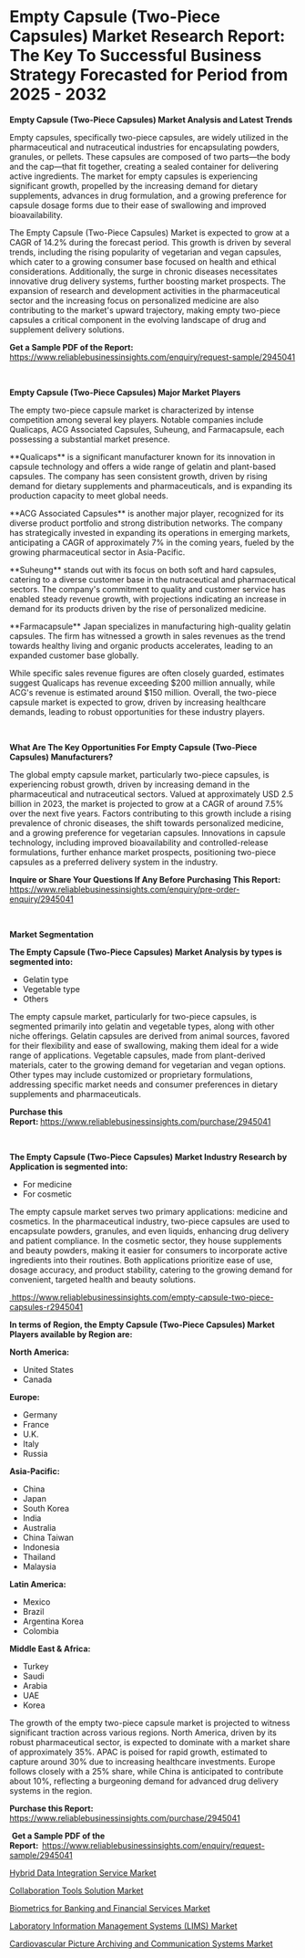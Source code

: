<p><h1>Empty Capsule (Two-Piece Capsules) Market Research Report: The Key To Successful Business Strategy Forecasted for Period from 2025 - 2032</h1></p><p><strong>Empty Capsule (Two-Piece Capsules) Market Analysis and Latest Trends</strong></p>
<p><p>Empty capsules, specifically two-piece capsules, are widely utilized in the pharmaceutical and nutraceutical industries for encapsulating powders, granules, or pellets. These capsules are composed of two parts—the body and the cap—that fit together, creating a sealed container for delivering active ingredients. The market for empty capsules is experiencing significant growth, propelled by the increasing demand for dietary supplements, advances in drug formulation, and a growing preference for capsule dosage forms due to their ease of swallowing and improved bioavailability.</p><p>The Empty Capsule (Two-Piece Capsules) Market is expected to grow at a CAGR of 14.2% during the forecast period. This growth is driven by several trends, including the rising popularity of vegetarian and vegan capsules, which cater to a growing consumer base focused on health and ethical considerations. Additionally, the surge in chronic diseases necessitates innovative drug delivery systems, further boosting market prospects. The expansion of research and development activities in the pharmaceutical sector and the increasing focus on personalized medicine are also contributing to the market's upward trajectory, making empty two-piece capsules a critical component in the evolving landscape of drug and supplement delivery solutions.</p></p>
<p><strong>Get a Sample PDF of the Report:&nbsp;</strong> <a href="https://www.reliablebusinessinsights.com/enquiry/request-sample/2945041?utm_campaign=1119&utm_medium=2&utm_source=Github&utm_content=ia&utm_term=11032025&utm_id=empty-capsule-two-piece-capsules">https://www.reliablebusinessinsights.com/enquiry/request-sample/2945041</a></p>
<p>&nbsp;</p>
<p><strong>Empty Capsule (Two-Piece Capsules) Major Market Players</strong></p>
<p><p>The empty two-piece capsule market is characterized by intense competition among several key players. Notable companies include Qualicaps, ACG Associated Capsules, Suheung, and Farmacapsule, each possessing a substantial market presence.</p><p>**Qualicaps** is a significant manufacturer known for its innovation in capsule technology and offers a wide range of gelatin and plant-based capsules. The company has seen consistent growth, driven by rising demand for dietary supplements and pharmaceuticals, and is expanding its production capacity to meet global needs.</p><p>**ACG Associated Capsules** is another major player, recognized for its diverse product portfolio and strong distribution networks. The company has strategically invested in expanding its operations in emerging markets, anticipating a CAGR of approximately 7% in the coming years, fueled by the growing pharmaceutical sector in Asia-Pacific.</p><p>**Suheung** stands out with its focus on both soft and hard capsules, catering to a diverse customer base in the nutraceutical and pharmaceutical sectors. The company's commitment to quality and customer service has enabled steady revenue growth, with projections indicating an increase in demand for its products driven by the rise of personalized medicine.</p><p>**Farmacapsule** Japan specializes in manufacturing high-quality gelatin capsules. The firm has witnessed a growth in sales revenues as the trend towards healthy living and organic products accelerates, leading to an expanded customer base globally.</p><p>While specific sales revenue figures are often closely guarded, estimates suggest Qualicaps has revenue exceeding $200 million annually, while ACG's revenue is estimated around $150 million. Overall, the two-piece capsule market is expected to grow, driven by increasing healthcare demands, leading to robust opportunities for these industry players.</p></p>
<p>&nbsp;</p>
<p><strong>What Are The Key Opportunities For Empty Capsule (Two-Piece Capsules) Manufacturers?</strong></p>
<p><p>The global empty capsule market, particularly two-piece capsules, is experiencing robust growth, driven by increasing demand in the pharmaceutical and nutraceutical sectors. Valued at approximately USD 2.5 billion in 2023, the market is projected to grow at a CAGR of around 7.5% over the next five years. Factors contributing to this growth include a rising prevalence of chronic diseases, the shift towards personalized medicine, and a growing preference for vegetarian capsules. Innovations in capsule technology, including improved bioavailability and controlled-release formulations, further enhance market prospects, positioning two-piece capsules as a preferred delivery system in the industry.</p></p>
<p><strong>Inquire or Share Your Questions If Any Before Purchasing This Report:</strong> <a href="https://www.reliablebusinessinsights.com/enquiry/pre-order-enquiry/2945041?utm_campaign=1119&utm_medium=2&utm_source=Github&utm_content=ia&utm_term=11032025&utm_id=empty-capsule-two-piece-capsules">https://www.reliablebusinessinsights.com/enquiry/pre-order-enquiry/2945041</a></p>
<p>&nbsp;</p>
<p><strong>Market Segmentation</strong></p>
<p><strong>The Empty Capsule (Two-Piece Capsules) Market Analysis by types is segmented into:</strong></p>
<p><ul><li>Gelatin type</li><li>Vegetable type</li><li>Others</li></ul></p>
<p><p>The empty capsule market, particularly for two-piece capsules, is segmented primarily into gelatin and vegetable types, along with other niche offerings. Gelatin capsules are derived from animal sources, favored for their flexibility and ease of swallowing, making them ideal for a wide range of applications. Vegetable capsules, made from plant-derived materials, cater to the growing demand for vegetarian and vegan options. Other types may include customized or proprietary formulations, addressing specific market needs and consumer preferences in dietary supplements and pharmaceuticals.</p></p>
<p><strong>Purchase this Report:&nbsp;</strong><a href="https://www.reliablebusinessinsights.com/purchase/2945041?utm_campaign=1119&utm_medium=2&utm_source=Github&utm_content=ia&utm_term=11032025&utm_id=empty-capsule-two-piece-capsules">https://www.reliablebusinessinsights.com/purchase/2945041</a></p>
<p>&nbsp;</p>
<p><strong>The Empty Capsule (Two-Piece Capsules) Market Industry Research by Application is segmented into:</strong></p>
<p><ul><li>For medicine</li><li>For cosmetic</li></ul></p>
<p><p>The empty capsule market serves two primary applications: medicine and cosmetics. In the pharmaceutical industry, two-piece capsules are used to encapsulate powders, granules, and even liquids, enhancing drug delivery and patient compliance. In the cosmetic sector, they house supplements and beauty powders, making it easier for consumers to incorporate active ingredients into their routines. Both applications prioritize ease of use, dosage accuracy, and product stability, catering to the growing demand for convenient, targeted health and beauty solutions.</p></p>
<p><a href="https://www.reliablebusinessinsights.com/empty-capsule-two-piece-capsules-r2945041?utm_campaign=1119&utm_medium=2&utm_source=Github&utm_content=ia&utm_term=11032025&utm_id=empty-capsule-two-piece-capsules">&nbsp;https://www.reliablebusinessinsights.com/empty-capsule-two-piece-capsules-r2945041</a></p>
<p><strong>In terms of Region, the Empty Capsule (Two-Piece Capsules) Market Players available by Region are:</strong></p>
<p>
    <p> <strong> North America: </strong>
        <ul>
            <li>United States</li>
            <li>Canada</li>
        </ul>
        </p> 
    <p> <strong> Europe: </strong>
        <ul>
            <li>Germany</li>
            <li>France</li>
            <li>U.K.</li>
            <li>Italy</li>
            <li>Russia</li>
        </ul>
        </p> 
    <p> <strong> Asia-Pacific: </strong>
        <ul>
            <li>China</li>
            <li>Japan</li>
            <li>South Korea</li>
            <li>India</li>
            <li>Australia</li>
            <li>China Taiwan</li>
            <li>Indonesia</li>
            <li>Thailand</li>
            <li>Malaysia</li>
        </ul>
        </p> 
    <p> <strong> Latin America: </strong>
        <ul>
            <li>Mexico</li>
            <li>Brazil</li>
            <li>Argentina Korea</li>
            <li>Colombia</li>
        </ul>
        </p> 
    <p> <strong> Middle East & Africa: </strong>
        <ul>
            <li>Turkey</li>
            <li>Saudi</li>
            <li>Arabia</li>
            <li>UAE</li>
            <li>Korea</li>
        </ul>
    </p>
    </p>
<p><p>The growth of the empty two-piece capsule market is projected to witness significant traction across various regions. North America, driven by its robust pharmaceutical sector, is expected to dominate with a market share of approximately 35%. APAC is poised for rapid growth, estimated to capture around 30% due to increasing healthcare investments. Europe follows closely with a 25% share, while China is anticipated to contribute about 10%, reflecting a burgeoning demand for advanced drug delivery systems in the region.</p></p>
<p><strong>Purchase this Report: </strong><a href="https://www.reliablebusinessinsights.com/purchase/2945041?utm_campaign=1119&utm_medium=2&utm_source=Github&utm_content=ia&utm_term=11032025&utm_id=empty-capsule-two-piece-capsules">https://www.reliablebusinessinsights.com/purchase/2945041</a></p>
<p>&nbsp;<strong>Get a Sample PDF of the Report:&nbsp;&nbsp;</strong><a href="https://www.reliablebusinessinsights.com/enquiry/request-sample/2945041?utm_campaign=1119&utm_medium=2&utm_source=Github&utm_content=ia&utm_term=11032025&utm_id=empty-capsule-two-piece-capsules">https://www.reliablebusinessinsights.com/enquiry/request-sample/2945041</a></p>
<p><strong></strong></p>
<p><p><a href="https://github.com/anesimazikpd/Market-Research-Report-List-1/blob/main/hybrid-data-integration-service-market.md?utm_campaign=1119&utm_medium=2&utm_source=Github&utm_content=ia&utm_term=11032025&utm_id=empty-capsule-two-piece-capsules">Hybrid Data Integration Service Market</a></p><p><a href="https://github.com/lestymbango/Market-Research-Report-List-1/blob/main/collaboration-tools-solution-market.md?utm_campaign=1119&utm_medium=2&utm_source=Github&utm_content=ia&utm_term=11032025&utm_id=empty-capsule-two-piece-capsules">Collaboration Tools Solution Market</a></p><p><a href="https://github.com/felishtimoti/Market-Research-Report-List-1/blob/main/biometrics-for-banking-and-financial-services-market.md?utm_campaign=1119&utm_medium=2&utm_source=Github&utm_content=ia&utm_term=11032025&utm_id=empty-capsule-two-piece-capsules">Biometrics for Banking and Financial Services Market</a></p><p><a href="https://github.com/tafuaraasswn/Market-Research-Report-List-1/blob/main/laboratory-information-management-systems-lims-market.md?utm_campaign=1119&utm_medium=2&utm_source=Github&utm_content=ia&utm_term=11032025&utm_id=empty-capsule-two-piece-capsules">Laboratory Information Management Systems (LIMS) Market</a></p><p><a href="https://github.com/peggiputra7o/Market-Research-Report-List-1/blob/main/cardiovascular-picture-archiving-and-communication-systems-market.md?utm_campaign=1119&utm_medium=2&utm_source=Github&utm_content=ia&utm_term=11032025&utm_id=empty-capsule-two-piece-capsules">Cardiovascular Picture Archiving and Communication Systems Market</a></p></p>